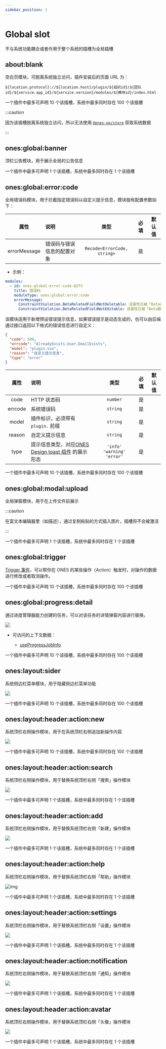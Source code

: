 ```yaml
---
sidebar_position: 1
---
```


# Global slot

不与系统功能耦合或者作用于整个系统的插槽为全局插槽

## about:blank

空白页模块，可脱离系统独立访问，插件安装后的页面 URL 为：

```
${location.protocol}://${location.host}/plugin/${组织id}/${团队id}/${service.app_id}/${service.version}/modules/${模块id}/index.html
```

一个插件中最多可声明 10 个该插槽，系统中最多同时存在 100 个该插槽

:::caution

因为该插槽脱离系统独立访问，所以无法使用 [`@ones-op/store`](../packages/store.mdx) 获取系统数据

:::

## ones:global:banner

顶栏公告模块，用于展示全局的公告信息

一个插件中最多可声明 1 个该插槽，系统中最多同时存在 1 个该插槽

## ones:global:error:code

全局错误码模块，用于拦截指定错误码以自定义提示信息，模块独有配置参数如下：

|     属性     | 说明                       |            类型             | 必填 | 默认值 |
| :----------: | :------------------------- | :-------------------------: | :--: | :----: |
| errorMessage | 错误码与错误信息的配置对象 | `Recode<ErrorCode, string>` |  是  |        |

- 示例：

```yaml
modules:
  - id: ones-global-error-code-Q2fV
    title: 错误码
    moduleType: ones:global:error:code
    errorMessage:
      ConstraintViolation.BetaRelatedFieldNotDeletable: 该属性已被「Beta数据相关逻辑」调用，不可被删除
      ConstraintViolation.BetaRelatedFieldNotEditable: 该属性已被「Beta数据相关逻辑」调用，不可被编辑
```

该模块适用于新增预设错误提示信息，如果错误提示是动态生成的，也可以由后端通过接口返回以下格式的错误信息进行自定义：

```json
{
  "code": 500,
  "errcode": "AlreadyExists.User.EmailExists",
  "model": "plugin.sso",
  "reason": "自定义提示信息",
  "type": "error"
}
```

|  属性   | 说明                                                                                                                                                            |              类型              | 必填 | 默认值 |
| :-----: | :-------------------------------------------------------------------------------------------------------------------------------------------------------------- | :----------------------------: | :--: | :----: |
|  code   | HTTP 状态码                                                                                                                                                     |            `number`            |  是  |        |
| errcode | 系统错误码                                                                                                                                                      |            `string`            |  是  |        |
|  model  | 插件标识，必须带有 `plugin.` 前缀                                                                                                                               |            `string`            |  是  |        |
| reason  | 自定义提示信息                                                                                                                                                  |            `string`            |  是  |        |
|  type   | 提示信息类型，对应[ONES Design toast 组件](https://bangwork.github.io/ones-design/?path=/docs/core-toast--toast%E5%85%A8%E5%B1%80%E6%8F%90%E7%A4%BA) 的展示形态 | `'info'` `'warning'` `'error'` |  是  |        |

一个插件中最多可声明 10 个该插槽，系统中最多同时存在 100 个该插槽

## ones:global:modal:upload

全局弹窗模块，用于在上传文件前展示

:::caution

在富文本编辑器里（如描述），通过复制粘贴的方式插入图片，插槽将不会被激活

:::

一个插件中最多可声明 1 个该插槽，系统中最多同时存在 1 个该插槽

## ones:global:trigger

[Trigger 事件](../../abilities/frontend/trigger/index.md)，可以帮你在 ONES 的某些操作（Action）触发时，对操作的数据进行修改或者取消操作。

一个插件中最多可声明 10 个该插槽，系统中最多同时存在 100 个该插槽

## ones:global:progress:detail

通过进度管理器能力创建的任务，可以对该任务的详情弹窗内容进行替换。

![](images/ones-global-progress-detail.png)

- 可访问的上下文数据：

  - [useProgressJobInfo](../packages/store.mdx#useProgressJobInfo)

一个插件中最多可声明 10 个该插槽，系统中最多同时存在 100 个该插槽

## ones:layout:sider

系统侧边栏菜单模块，用于隐藏侧边栏菜单功能

![](images/ones-layout-sider.png)

一个插件中最多可声明 10 个该插槽，系统中最多同时存在 100 个该插槽

## ones:layout:header:action:new

系统顶栏右侧操作模块，用于在系统顶栏右侧追加新操作内容

![](images/ones-layout-header-action-new.png)

一个插件中最多可声明 10 个该插槽，系统中最多同时存在 100 个该插槽

## ones:layout:header:action:search

系统顶栏右侧操作模块，用于替换系统顶栏右侧「搜索」操作模块

![](images/ones-layout-header-action-search.png)

一个插件中最多可声明 1 个该插槽，系统中最多同时存在 1 个该插槽

## ones:layout:header:action:add

系统顶栏右侧操作模块，用于替换系统顶栏右侧「新建」操作模块

![](images/ones-layout-header-action-add.png)

一个插件中最多可声明 1 个该插槽，系统中最多同时存在 1 个该插槽

## ones:layout:header:action:help

系统顶栏右侧操作模块，用于替换系统顶栏右侧「帮助」操作模块

![img](images/ones-layout-header-action-help.png)

一个插件中最多可声明 1 个该插槽，系统中最多同时存在 1 个该插槽

## ones:layout:header:action:settings

系统顶栏右侧操作模块，用于替换系统顶栏右侧「设置」操作模块

![](images/ones-layout-header-action-settings.png)

一个插件中最多可声明 1 个该插槽，系统中最多同时存在 1 个该插槽

## ones:layout:header:action:notification

系统顶栏右侧操作模块，用于替换系统顶栏右侧「通知」操作模块

![](images/ones-layout-header-action-notification.png)

一个插件中最多可声明 1 个该插槽，系统中最多同时存在 1 个该插槽

## ones:layout:header:action:avatar

系统顶栏右侧操作模块，用于替换系统顶栏右侧「头像」操作模块

![](images/ones-layout-header-action-avatar.png)

一个插件中最多可声明 1 个该插槽，系统中最多同时存在 1 个该插槽
